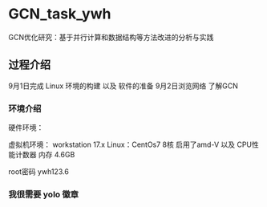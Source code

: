 # GCN_task_ywh
GCN优化研究：基于并行计算和数据结构等方法改进的分析与实践

## 过程介绍 
9月1日完成 Linux 环境的构建 以及 软件的准备
9月2日浏览网络 了解GCN

### 环境介绍
硬件环境：

虚拟机环境：
workstation 17.x
Linux：CentOs7 
8核 启用了amd-V 以及 CPU性能计数器
内存 4.6GB

root密码 ywh123.6

### 我很需要 yolo 徽章
